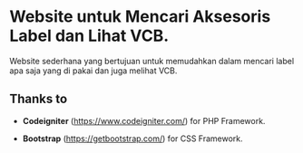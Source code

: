 
# Website untuk Mencari Aksesoris Label dan Lihat VCB.

Website sederhana yang bertujuan untuk memudahkan dalam mencari label apa saja yang di pakai dan juga melihat VCB.




## Thanks to

- **Codeigniter** (https://www.codeigniter.com/) for PHP Framework.

- **Bootstrap** (https://getbootstrap.com/) for CSS Framework.
